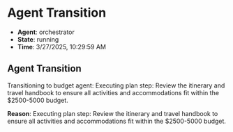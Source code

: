 # Agent Transition

- **Agent**: orchestrator
- **State**: running
- **Time**: 3/27/2025, 10:29:59 AM

## Agent Transition

Transitioning to budget agent: Executing plan step: Review the itinerary and travel handbook to ensure all activities and accommodations fit within the $2500-5000 budget.

**Reason**: Executing plan step: Review the itinerary and travel handbook to ensure all activities and accommodations fit within the $2500-5000 budget.

